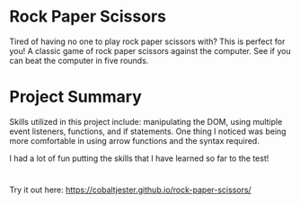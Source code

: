 # Rock Paper Scissors

Tired of having no one to play rock paper scissors with? This is perfect for you!
A classic game of rock paper scissors against the computer. See if you can beat the computer in five rounds.
# Project Summary
Skills utilized in this project include: manipulating the DOM, using multiple event listeners, functions, and if statements. One thing I noticed was being more comfortable in using arrow functions and the syntax required. 

I had a lot of fun putting the skills that I have learned so far to the test!

#

Try it out here: https://cobaltjester.github.io/rock-paper-scissors/
